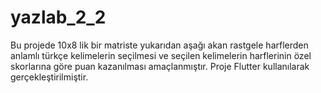 # yazlab_2_2

Bu projede 10x8 lik bir matriste yukarıdan aşağı akan rastgele harflerden anlamlı türkçe kelimelerin seçilmesi ve seçilen kelimelerin harflerinin özel skorlarına göre puan kazanılması amaçlanmıştır.
Proje Flutter kullanılarak gerçekleştirilmiştir.
